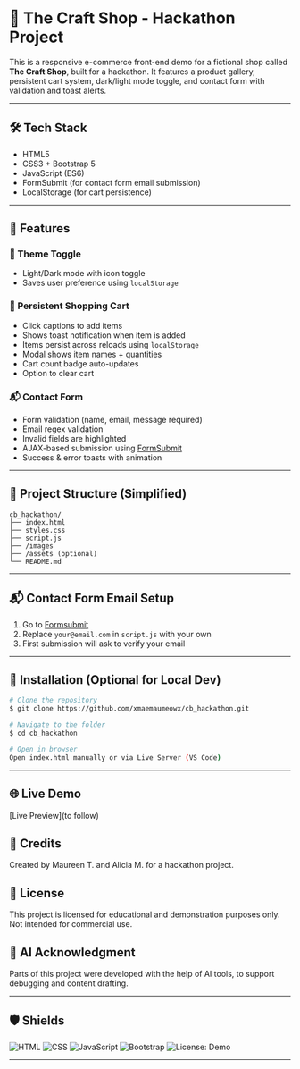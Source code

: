 # 🧶 The Craft Shop - Hackathon Project

This is a responsive e-commerce front-end demo for a fictional shop called **The Craft Shop**, built for a hackathon. It features a product gallery, persistent cart system, dark/light mode toggle, and contact form with validation and toast alerts.

---

## 🛠 Tech Stack
- HTML5
- CSS3 + Bootstrap 5
- JavaScript (ES6)
- FormSubmit (for contact form email submission)
- LocalStorage (for cart persistence)

---

## 🚀 Features

### 🎨 Theme Toggle
- Light/Dark mode with icon toggle
- Saves user preference using `localStorage`

### 🛒 Persistent Shopping Cart
- Click captions to add items
- Shows toast notification when item is added
- Items persist across reloads using `localStorage`
- Modal shows item names + quantities
- Cart count badge auto-updates
- Option to clear cart

### 📬 Contact Form
- Form validation (name, email, message required)
- Email regex validation
- Invalid fields are highlighted
- AJAX-based submission using [FormSubmit](https://formsubmit.co/)
- Success & error toasts with animation

---

## 📁 Project Structure (Simplified)
```
cb_hackathon/
├── index.html
├── styles.css
├── script.js
├── /images
├── /assets (optional)
└── README.md
```

---

## 📬 Contact Form Email Setup
1. Go to [Formsubmit](https://formsubmit.co/)
2. Replace `your@email.com` in `script.js` with your own
3. First submission will ask to verify your email

---

## 🔧 Installation (Optional for Local Dev)
```bash
# Clone the repository
$ git clone https://github.com/xmaemaumeowx/cb_hackathon.git

# Navigate to the folder
$ cd cb_hackathon

# Open in browser
Open index.html manually or via Live Server (VS Code)
```

---
## 🌐 Live Demo
[Live Preview](to follow)

## 🙌 Credits
Created by Maureen T. and Alicia M. for a hackathon project.

## 📄 License
This project is licensed for educational and demonstration purposes only.
Not intended for commercial use.

## 🤖 AI Acknowledgment
Parts of this project were developed with the help of AI tools, to support debugging and content drafting.

---

## 🛡 Shields
![HTML](https://img.shields.io/badge/HTML5-E34F26?logo=html5&logoColor=white)
![CSS](https://img.shields.io/badge/CSS3-1572B6?logo=css3&logoColor=white)
![JavaScript](https://img.shields.io/badge/JavaScript-F7DF1E?logo=javascript&logoColor=black)
![Bootstrap](https://img.shields.io/badge/Bootstrap-7952B3?logo=bootstrap&logoColor=white)
![License: Demo](https://img.shields.io/badge/License-Demo-lightgrey)

---
